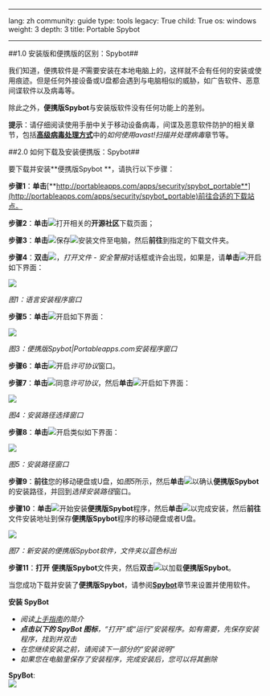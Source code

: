 

---

lang: zh
community: guide
type: tools
legacy: True
child: True
os: windows
weight: 3
depth: 3
title: Portable Spybot

---

##1.0 安装版和便携版的区别：Spybot##

我们知道，便携软件是*不*需要安装在本地电脑上的，这样就不会有任何的安装或使用痕迹。但是任何外接设备或U盘都会遇到与电脑相似的威胁，如广告软件、恶意间谍软件以及病毒等。

除此之外，**便携版Spybot**与安装版软件没有任何功能上的差别。

**提示**：请仔细阅读使用手册中关于移动设备病毒，间谍及恶意软件防护的相关章节，包括[**高级病毒处理方式**](/zh/dealingwithviruses#4.9)中的*如何使用avast!扫描并处理病毒*章节等。

##2.0 如何下载及安装便携版：Spybot##

要下载并安装**便携版Spybot **，请执行以下步骤：

**步骤1**：**单击**[**http://portableapps.com/apps/security/spybot_portable**](http://portableapps.com/apps/security/spybot_portable)前往合适的下载站点。

**步骤2**：**单击**![](/sbox/screen/spybotportable-en/01.png)打开相关的**开源社区**下载页面；

**步骤3**：**单击**![](/sbox/screen/spybotportable-en/03.png)保存![](/sbox/screen/spybotportable-en/04.png)安装文件至电脑，然后**前往**到指定的下载文件夹。

**步骤4**：**双击**![](/sbox/screen/spybotportable-en/04.png)，*打开文件 - 安全警报*对话框或许会出现，如果是，请**单击**![](/sbox/screen/spybotportable-en/05.png)开启如下界面：

![](/sbox/screen/spybotportable-en/06.png)

*图1：语言安装程序窗口*

**步骤5**：**单击**![](/sbox/screen/spybotportable-en/07.png)开启如下界面：

![](/sbox/screen/spybotportable-en/08.png)

*图3：便携版Spybot|Portableapps.com安装程序窗口*

**步骤6**：**单击**![](/sbox/screen/spybotportable-en/09.png)开启*许可协议*窗口。

**步骤7**：**单击**![](/sbox/screen/spybotportable-en/10.png)同意*许可协议*，然后**单击**![](/sbox/screen/spybotportable-en/09.png)开启如下界面：

![](/sbox/screen/spybotportable-en/11.png)

*图4：安装路径选择窗口*

**步骤8**：**单击**![](/sbox/screen/spybotportable-en/12.png)开启类似如下界面：

![](/sbox/screen/spybotportable-en/13.png)

*图5：安装路径窗口*

**步骤9**：**前往**您的移动硬盘或U盘，如*图5*所示，然后**单击**![](/sbox/screen/spybotportable-en/14.png)以确认**便携版Spybot**的安装路径，并回到*选择安装路径*窗口。

**步骤10**：**单击**![](/sbox/screen/spybotportable-en/15.png)开始安装**便携版Spybot**程序，然后**单击**![](/sbox/screen/spybotportable-en/17.png)以完成安装，然后**前往**文件安装地址到保存**便携版Spybot**程序的移动硬盘或者U盘。

![](/sbox/screen/spybotportable-en/18.png)

*图7：新安装的便携版Spybot软件，文件夹以蓝色标出*

**步骤11**：**打开** **便携版Spybot**文件夹，然后**双击**![](/sbox/screen/spybotportable-en/19.png)以加载**便携版Spybot**。

当您成功下载并安装了**便携版Spybot**，请参阅[**Spybot**](/zh/spybot_main)章节来设置并使用软件。

**安装 SpyBot**

- *阅读[上手指南](/zh/handsonguides)的简介*
- ***点击以下的 SpyBot 图标**，“打开”或“运行”安装程序。如有需要，先保存安装程序，找到并双击*
- *在您继续安装之前，请阅读下一部分的“安装说明”*
- *如果您在电脑里保存了安装程序，完成安装后，您可以将其删除*

**SpyBot**:  
[![](/sbox/screen/spybotportable-en/spybot.png)](/sbox/programs/SpybotPortable.exe)



